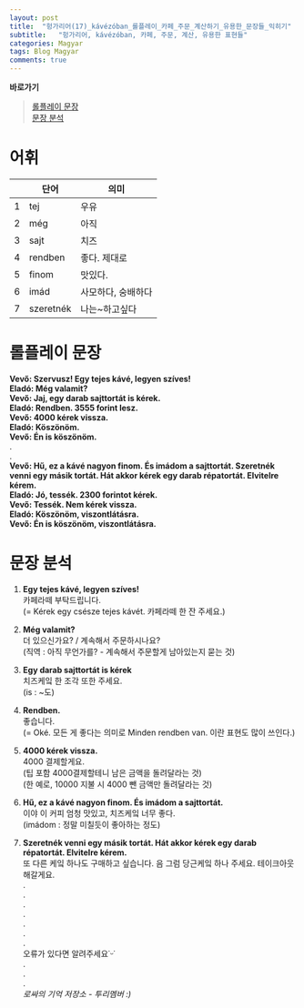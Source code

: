 ```yaml
---
layout: post
title:  "헝가리어(17)_kávézóban_롤플레이_카페_주문_계산하기_유용한_문장들_익히기"
subtitle:   "헝가리어, kávézóban, 카페, 주문, 계산, 유용한 표현들"
categories: Magyar
tags: Blog Magyar   
comments: true
---
```


**바로가기**                     
>[롤플레이 문장](#롤플레이_문장)      
>[문장 분석](#문장_분석)       


# 어휘          

|  | **단어** | **의미** |         
| ------ | ------ | ------ |     
|1|tej|우유|       
|2|még|아직|          
|3|sajt|치즈|          
|4|rendben|좋다. 제대로|        
|5|finom|맛있다.|        
|6|imád|사모하다, 숭배하다|        
|7|szeretnék|나는~하고싶다|      


# 롤플레이 문장          

**Vevő: Szervusz! Egy tejes kávé, legyen szíves!**         
**Eladó: Még valamit?**         
**Vevő: Jaj, egy darab sajttortát is kérek.**         
**Eladó: Rendben. 3555 forint lesz.**         
**Vevő: 4000 kérek vissza.**         
**Eladó: Köszönöm.**         
**Vevő: Én is köszönöm.**         
.          
.          
**Vevő: Hű, ez a kávé nagyon finom. És imádom a sajttortát. Szeretnék venni egy másik tortát. Hát akkor kérek egy darab répatortát. Elvitelre kérem.**         
**Eladó: Jó, tessék. 2300 forintot kérek.**         
**Vevő: Tessék. Nem kérek vissza.**         
**Eladó: Köszönöm, viszontlátásra.**         
**Vevő: Én is köszönöm, viszontlátásra.**         

      
 
# 문장 분석          

1. **Egy tejes kávé, legyen szíves!**       
카페라떼 부탁드립니다.      
(= Kérek egy csésze tejes kávét. 카페라떼 한 잔 주세요.)       
  
2. **Még valamit?**        
더 있으신가요? / 계속해서 주문하시나요?         
(직역 : 아직 무언가를? - 계속해서 주문할게 남아있는지 묻는 것)        

3. **Egy darab sajttortát is kérek**         
치즈케잌 한 조각 또한 주세요.          
(is : ~도)           

4. **Rendben.**        
좋습니다.         
(= Oké. 모든 게 좋다는 의미로 Minden rendben van. 이란 표현도 많이 쓰인다.)            

5. **4000 kérek vissza.**            
4000 결제할게요.         
(팁 포함 4000결제할테니 남은 금액을 돌려달라는 것)             
(한 예로, 10000 지불 시 4000 뺀 금액만 돌려달라는 것)         

6. **Hű, ez a kávé nagyon finom. És imádom a sajttortát.**         
이야 이 커피 엄청 맛있고, 치즈케잌 너무 좋다.          
(imádom : 정말 미칠듯이 좋아하는 정도)         

7. **Szeretnék venni egy másik tortát. Hát akkor kérek egy darab répatortát. Elvitelre kérem.**        
또 다른 케잌 하나도 구매하고 싶습니다. 음 그럼 당근케잌 하나 주세요. 테이크아웃 해갈게요.          
.         
.         
.         
.         
.         
.       
.        
오류가 있다면 알려주세요˙ᵕ˙       
.       
.       
.       
_로싸의 기억 저장소 - 투리멤버 :)_
